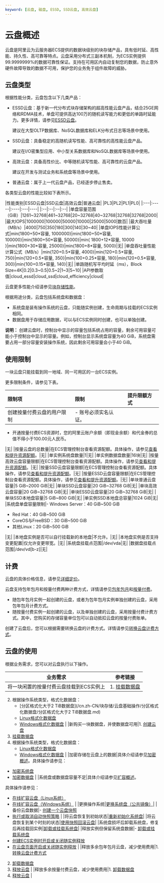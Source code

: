 ```yaml
---
keyword: [云盘, 磁盘, ESSD, SSD云盘, 高效云盘]
---
```


# 云盘概述

云盘是阿里云为云服务器ECS提供的数据块级别的块存储产品，具有低时延、高性能、持久性、高可靠等特点。云盘采用分布式三副本机制，为ECS实例提供99.9999999%的数据可靠性保证。支持在可用区内自动复制您的数据，防止意外硬件故障导致的数据不可用，保护您的业务免于组件故障的威胁。

## 云盘类型

根据性能分类，云盘包含以下几类产品：

-   ESSD云盘：基于新一代分布式块存储架构的超高性能云盘产品，结合25GE网络和RDMA技术，单盘可提供高达100万的随机读写能力和更低的单路时延能力。更多详情，请参见[ESSD云盘](/cn.zh-CN/块存储/块存储介绍/ESSD云盘.md)。

    建议在大型OLTP数据库、NoSQL数据库和ELK分布式日志等场景中使用。

-   SSD云盘：具备稳定的高随机读写性能、高可靠性的高性能云盘产品。

    建议在I/O密集型应用、中小型关系数据库和NoSQL数据库等场景中使用。

-   高效云盘：具备高性价比、中等随机读写性能、高可靠性的云盘产品。

    建议在开发与测试业务和系统盘等场景中使用。

-   普通云盘：属于上一代云盘产品，已经逐步停止售卖。

各类型云盘的性能比较如下表所示。

|性能类别|ESSD云盘|SSD云盘|高效云盘|普通云盘|
|PL3|PL2|PL1|PL0|
|:---|:-----|:----|:---|----|
|:--|:--|:--|:--|
|单盘容量范围（GiB）|1261~32768|461~32768|20~32768|40~32768|32768|32768|2000|
|最大IOPS|1000000|100000|50000|10000|25000|5000|数百|
|最大吞吐量（MB/s）|4000|750|350|180|300|140|30~40|
|单盘IOPS性能计算公式|min\{1800+50\*容量, 1000000\}|min\{1800+50\*容量, 100000\}|min\{1800+50\*容量, 50000\}|min\{ 1800+12\*容量, 10000 \}|min\{1800+30\*容量, 25000\}|min\{1800+8\*容量, 5000\}|无|
|单盘吞吐量性能计算公式（MB/s）|min\{120+0.5\*容量, 4000\}|min\{120+0.5\*容量, 750\}|min\{120+0.5\*容量, 350\}|min\{100+0.25\*容量, 180\}|min\{120+0.5\*容量, 300\}|min\{100+0.15\*容量, 140\}|无|
|单路随机写平均时延（ms），Block Size=4K|0.2|0.3~0.5|0.5~2|1~3|5~10|
|API参数取值|cloud\_essd|cloud\_ssd|cloud\_efficiency|cloud|

云盘更多性能介绍请参见[块存储性能](/cn.zh-CN/块存储/性能/块存储性能.md)。

根据用途分类，云盘包括系统盘和数据盘：

-   系统盘是装有操作系统的云盘，只能随实例创建，生命周期与挂载的ECS实例相同。
-   数据盘用于存储应用数据，可以与ECS实例同时创建，也可以单独创建。

**说明：** 创建云盘时，控制台中显示的容量包括系统占用的容量，剩余可用容量可能小于控制台中显示的容量。例如，控制台显示系统盘容量为40 GiB，系统盘需要占用一部分容量安装操作系统，因此剩余可用容量会小于40 GiB。

## 使用限制

一块云盘只能挂载到同一地域、同一可用区的一台ECS实例。

更多限制条件，请参见下表。

|限制项|限制|提升限额方式|
|:--|:-|:-----|
|创建按量付费云盘的用户限制|-   账号必须实名认证。
-   开通按量付费ECS资源时，您的阿里云账户余额（即现金余额）和代金券的总值不得小于100.00元人民币。

|无|
|按量云盘的总数量|在ECS管理控制台查看资源配额。具体操作，请参见[查看和提升资源配额](/cn.zh-CN/标签与资源/资源/权益配额/查看和提升资源配额.md)。|无|
|单实例系统盘数量|1|无|
|单实例数据盘数量|16块|无|
|按量高效云盘容量限额|在ECS管理控制台查看资源配额。具体操作，请参见[查看和提升资源配额](/cn.zh-CN/标签与资源/资源/权益配额/查看和提升资源配额.md)。|无|
|按量SSD云盘容量限额|在ECS管理控制台查看资源配额。具体操作，请参见[查看和提升资源配额](/cn.zh-CN/标签与资源/资源/权益配额/查看和提升资源配额.md)。|无|
|按量ESSD云盘容量限额|在ECS管理控制台查看资源配额。具体操作，请参见[查看和提升资源配额](/cn.zh-CN/标签与资源/资源/权益配额/查看和提升资源配额.md)。|无|
|单块普通云盘容量|5 GiB~2000 GiB|无|
|单块SSD云盘容量|20 GiB~32768 GiB|无|
|单块高效云盘容量|20 GiB~32768 GiB|无|
|单块ESSD云盘容量|20 GiB~32768 GiB|无|
|单块SSD本地盘容量|5 GiB~800 GiB|无|
|单实例SSD本地盘总容量|1024 GiB|无|
|系统盘单盘容量限制|-   Windows Server：40 GiB~500 GiB
-   Red Hat：40 GiB~500 GiB
-   CoreOS与FreeBSD：30 GiB~500 GiB
-   其他Linux：20 GiB~500 GiB

|无|
|本地盘实例是否可以自行挂载新的本地盘|不允许。|无|
|本地盘实例是否支持变更配置|仅允许变更带宽。|无|
|系统盘挂载点范围|/dev/vda|无|
|数据盘挂载点范围|/dev/vd\[b-z\]|无|

## 计费

云盘的具体价格信息，请参见[详细定价](https://www.aliyun.com/price/product#/disk/detail)。

云盘支持包年包月和按量付费两种计费方式，详情请参见[包年包月](/cn.zh-CN/产品计费/计费方式/包年包月.md)和[按量付费](/cn.zh-CN/产品计费/计费方式/按量付费.md)。

-   随包年包月实例一起创建的云盘，或者为包年包月实例单独创建的云盘，采用包年包月计费方式。
-   随按量付费实例一起创建的云盘，以及单独创建的云盘，采用按量付费计费方式。其中，您购买的存储容量单位包可以自动抵扣云盘的按量付费账单。

创建了云盘后，您可以根据需要转换云盘的计费方式。详情请参见[转换云盘计费方式](/cn.zh-CN/块存储/云盘基础操作/转换云盘计费方式.md)。

## 云盘的使用

根据业务需求，您可以对云盘执行以下操作。

|业务需求|参考链接|
|----|----|
|将一块闲置的按量付费云盘挂载到ECS实例上|1.  [挂载数据盘](/cn.zh-CN/块存储/云盘基础操作/挂载数据盘.md)
2.  根据操作系统类型，格式化数据盘：
    -   [分区格式化大于2 TiB数据盘](/cn.zh-CN/块存储/云盘基础操作/分区格式化数据盘/分区格式化大于2 TiB数据盘.md)
    -   [Linux格式化数据盘](/cn.zh-CN/块存储/云盘基础操作/分区格式化数据盘/Linux格式化数据盘.md)
    -   [Windows格式化数据盘](/cn.zh-CN/块存储/云盘基础操作/分区格式化数据盘/Windows格式化数据盘.md) |
|新购买一块数据盘，并使数据盘可用|1.  [创建云盘](/cn.zh-CN/块存储/云盘基础操作/创建云盘/创建云盘.md)
2.  [挂载数据盘](/cn.zh-CN/块存储/云盘基础操作/挂载数据盘.md)
3.  根据操作系统类型，格式化数据盘：
    -   [Linux格式化数据盘](/cn.zh-CN/块存储/云盘基础操作/分区格式化数据盘/Linux格式化数据盘.md)
    -   [Windows格式化数据盘](/cn.zh-CN/块存储/云盘基础操作/分区格式化数据盘/Windows格式化数据盘.md) |
|加密存储在云盘上的数据|具体介绍请参见[加密概述](/cn.zh-CN/块存储/加密云盘/加密概述.md)。具体操作请参见：

-   [加密系统盘](/cn.zh-CN/块存储/加密云盘/加密系统盘.md)
-   [加密数据盘](/cn.zh-CN/块存储/加密云盘/加密数据盘.md) |
|系统盘或数据盘容量不足|具体介绍请参见[扩容概述](/cn.zh-CN/块存储/扩容云盘/扩容概述.md)。

具体操作请参见：

-   [在线扩容云盘（Linux系统）](/cn.zh-CN/块存储/扩容云盘/在线扩容云盘（Linux系统）.md)
-   [在线扩容云盘（Windows系统）](/cn.zh-CN/块存储/扩容云盘/在线扩容云盘（Windows系统）.md) |
|更换操作系统|[更换系统盘（公共镜像）](/cn.zh-CN/块存储/云盘基础操作/更换系统盘/更换系统盘（公共镜像）.md)|
|备份云盘数据|-   [创建一个云盘快照](/cn.zh-CN/快照/使用快照/创建一个云盘快照.md)
-   [执行或取消自动快照策略](/cn.zh-CN/快照/使用自动快照策略/执行或取消自动快照策略.md) |
|将云盘恢复到初始状态|[重新初始化系统盘](/cn.zh-CN/块存储/云盘基础操作/重新初始化云盘/重新初始化系统盘.md)|
|将云盘恢复到某个时刻的状态|[使用快照回滚云盘](/cn.zh-CN/块存储/云盘基础操作/使用快照回滚云盘.md)|
|系统盘损坏后卸载系统盘，修复后再挂载回实例|[卸载或挂载系统盘](/cn.zh-CN/块存储/云盘基础操作/卸载或挂载系统盘.md)|
|释放实例但保留系统盘数据|-   [卸载或挂载系统盘](/cn.zh-CN/块存储/云盘基础操作/卸载或挂载系统盘.md)
-   [创建ECS实例时开启或关闭随实例释放](/cn.zh-CN/块存储/云盘基础操作/释放云盘.mdsection_ufq_ii2_5h8)
-   [在云盘页面开启或关闭随实例释放](/cn.zh-CN/块存储/云盘基础操作/释放云盘.mdsection_wz5_ryw_8s5) |
|释放多余包年包月云盘，减少使用费用|1.  [转换云盘计费方式](/cn.zh-CN/块存储/云盘基础操作/转换云盘计费方式.md)
2.  [卸载数据盘](/cn.zh-CN/块存储/云盘基础操作/卸载数据盘.md)
3.  [释放云盘](/cn.zh-CN/块存储/云盘基础操作/释放云盘.md) |
|释放多余按量付费云盘，减少使用费用|1.  [卸载数据盘](/cn.zh-CN/块存储/云盘基础操作/卸载数据盘.md)
2.  [释放云盘](/cn.zh-CN/块存储/云盘基础操作/释放云盘.md) |

